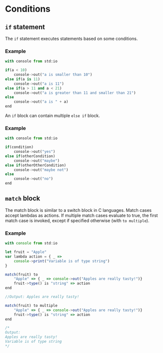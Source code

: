 # Conditions

## `if` statement

The `if` statement executes statements based on some conditions.

### Example

```python
with console from std:io

if(a < 10)
    console->out("a is smaller than 10")
else if(a is 11)
    console->out("a is 11")
else if(a > 11 and a < 21)
    console->out("a is greater than 11 and smaller than 21")
else
    console->out("a is " + a)
end
```

An `if` block can contain multiple `else if` block.

### Example

```python
with console from std:io

if(condition)
    console->out("yes")
else if(otherCondition)
    console->out("maybe")
else if(otherOtherCondition)
    console->out("maybe not")
else
    console->out("no")
end
```

## `match` block

The match block is similar to a switch block in C languages. Match cases accept lambdas as actions. If multiple match cases evaluate to true, the first match case is invoked, except if specified otherwise \(with `to multiple`\).

### Example

```javascript
with console from std:io

let fruit = "Apple"
var lambda action = { _ => 
    console->print("Variable is of type string")
}

match(fruit) to
    "Apple" => { _ => console->out("Apples are really tasty!")}
    fruit->type() is "string" => action
end

//Output: Apples are really tasty!

match(fruit) to multiple
    "Apple" => { _ => console->out("Apples are really tasty!")}
    fruit->type() is "string" => action
end

/*
Output: 
Apples are really tasty!
Variable is of type string
*/
```


